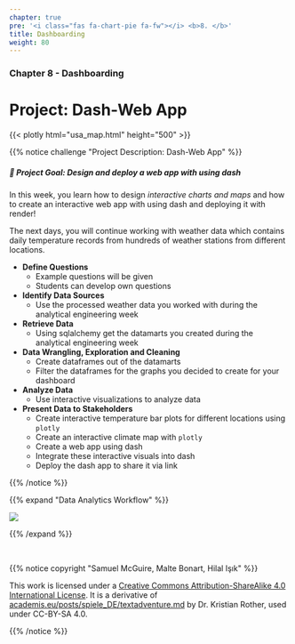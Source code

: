 ```yaml
---
chapter: true
pre: '<i class="fas fa-chart-pie fa-fw"></i> <b>8. </b>'
title: Dashboarding
weight: 80
---
```


### <i class="fas fa-chart-pie fa-fw"></i> Chapter 8 - Dashboarding

# Project: Dash-Web App

{{< plotly html="usa_map.html" height="500" >}}

{{% notice challenge "Project Description: Dash-Web App" %}}

##### 🎯 Project Goal: Design and deploy a web app with using dash

In this week, you learn how to design *interactive charts and maps* and how to create an interactive web app with using dash and deploying it with render!

The next days, you will continue working with weather data which contains daily temperature
records from hundreds of weather stations from different locations.

- **Define Questions**
  - Example questions will be given
  - Students can develop own questions
- **Identify Data Sources**
  - Use the processed weather data you worked with during the analytical engineering week
- **Retrieve Data**
  - Using sqlalchemy get the datamarts you created during the analytical engineering week
- **Data Wrangling, Exploration and Cleaning**
  - Create dataframes out of the datamarts
  - Filter the dataframes for the graphs you decided to create for your dashboard
- **Analyze Data**
  - Use interactive visualizations to analyze data
- **Present Data to Stakeholders**
  - Create interactive temperature bar plots for different locations using `plotly` 
  - Create an interactive climate map with `plotly`
  - Create a web app using dash
  - Integrate these interactive visuals into dash
  - Deploy the dash app to share it via link  


{{% /notice %}}

{{% expand "Data Analytics Workflow" %}}

![](images/da_workflow.png)

{{% /expand %}}




<br>

{{% notice copyright "Samuel McGuire, Malte Bonart, Hilal Işık" %}}

This work is licensed under a [Creative Commons Attribution-ShareAlike 4.0 International License](https://creativecommons.org/licenses/by-sa/4.0/). It is a derivative of [academis.eu/posts/spiele_DE/textadventure.md](https://www.academis.eu/posts/games_EN/textadventure.md) by Dr. Kristian Rother, used under CC-BY-SA 4.0. 

{{% /notice %}}